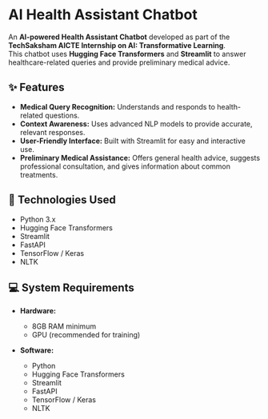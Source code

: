 # AI Health Assistant Chatbot

An **AI-powered Health Assistant Chatbot** developed as part of the **TechSaksham AICTE Internship on AI: Transformative Learning**.  
This chatbot uses **Hugging Face Transformers** and **Streamlit** to answer healthcare-related queries and provide preliminary medical advice.

## ✨ Features

- **Medical Query Recognition:** Understands and responds to health-related questions.
- **Context Awareness:** Uses advanced NLP models to provide accurate, relevant responses.
- **User-Friendly Interface:** Built with Streamlit for easy and interactive use.
- **Preliminary Medical Assistance:** Offers general health advice, suggests professional consultation, and gives information about common treatments.

## 🚀 Technologies Used

- Python 3.x  
- Hugging Face Transformers  
- Streamlit  
- FastAPI  
- TensorFlow / Keras  
- NLTK

## 💻 System Requirements

- **Hardware:**  
  - 8GB RAM minimum  
  - GPU (recommended for training)

- **Software:**  
  - Python  
  - Hugging Face Transformers  
  - Streamlit  
  - FastAPI  
  - TensorFlow / Keras  
  - NLTK
